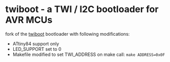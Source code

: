 # twiboot - a TWI / I2C bootloader for AVR MCUs ##

fork of the [twiboot](https://github.com/orempel/twiboot) bootloader with following modifications:
- ATtiny84 support only
- LED_SUPPORT set to 0
- Makefile modified to set TWI_ADDRESS on make call: `make ADDRESS=0x0F`
